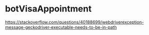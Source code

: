 # botVisaAppointment


https://stackoverflow.com/questions/40188699/webdriverexception-message-geckodriver-executable-needs-to-be-in-path